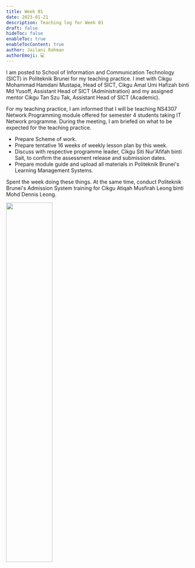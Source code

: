 ```yaml
---
title: Week 01
date: 2023-01-21
description: Teaching log for Week 01
draft: false
hideToc: false
enableToc: true
enableTocContent: true
author: Jailani Rahman
authorEmoji: 💻
---
```


I am posted to School of Information and Communication Technology (SICT) in Politeknik Brunei for my teaching practice. I met with Cikgu Mohammad Hamdani Mustapa, Head of SICT, Cikgu Amal Umi Hafizah binti Md Yusoff, Assistant Head of SICT (Administration) and my assigned mentor Cikgu Tan Szu Tak, Assistant Head of SICT (Academic).

For my teaching practice, I am informed that I will be teaching NS4307 Network Programming module offered for semester 4 students taking IT Network programme. During the meeting, I am briefed on what to be expected for the teaching practice.
- Prepare Scheme of work.
- Prepare tentative 16 weeks of weekly lesson plan by this week.
- Discuss with respective programme leader, Cikgu Siti Nur'Afifah binti Sait, to confirm the assessment release and submission dates.
- Prepare module guide and upload all materials in Politeknik Brunei's Learning Management Systems.

Spent the week doing these things. At the same time, conduct Politeknik Brunei's Admission System training for Cikgu Atiqah Musfirah Leong binti Mohd Dennis Leong.

<img src="../resources/week01-a.jpg" width="50%" height="50%"></img>
